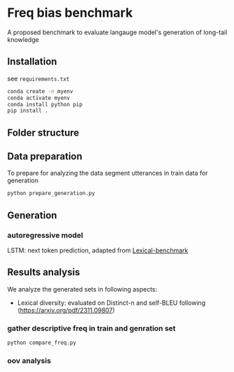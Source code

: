 # Freq bias benchmark

A proposed benchmark to evaluate langauge model's generation of long-tail knowledge


## Installation

see `requirements.txt` 

```bash
conda create -n myenv
conda activate myenv
conda install python pip
pip install .
```

## Folder structure



## Data preparation
To prepare for analyzing the data
segment utterances in train data for generation

```bash
python prepare_generation.py
```

## Generation
### autoregressive model
LSTM: next token prediction, adapted from [Lexical-benchmark](https://github.com/Jing-L97/Lexical-benchmark)




## Results analysis
We analyze the generated sets in following aspects:
- Lexical diversity: evaluated on Distinct-n and self-BLEU following (https://arxiv.org/pdf/2311.09807)




### gather descriptive freq in train and genration set
```bash
python compare_freq.py
```

### oov analysis


